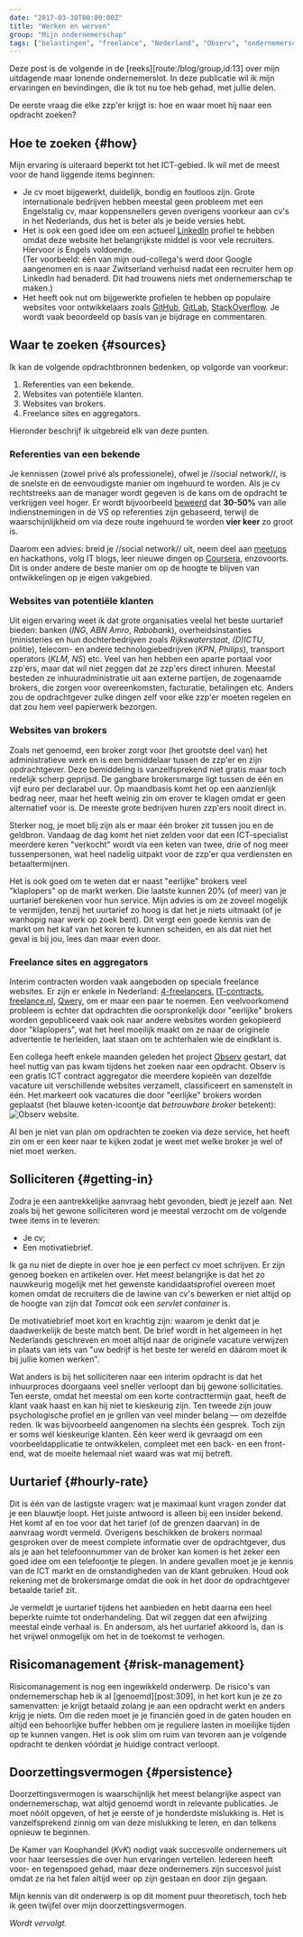 ```yaml
---
date: "2017-03-30T00:00:00Z"
title: "Werken en werven"
group: "Mijn ondernemerschap"
tags: ["belastingen", "freelance", "Nederland", "Observ", "ondernemerschap", "werk", "Yktoo Solutions"]
---
```


Deze post is de volgende in de [reeks][route:/blog/group,id:13] over mijn uitdagende maar lonende ondernemerslot. In deze publicatie wil ik mijn ervaringen en bevindingen, die ik tot nu toe heb gehad, met jullie delen.

De eerste vraag die elke zzp'er krijgt is: hoe en waar moet hij naar een opdracht zoeken?

<!--more-->

## Hoe te zoeken {#how}

Mijn ervaring is uiteraard beperkt tot het ICT-gebied. Ik wil met de meest voor de hand liggende items beginnen:

* Je cv moet bijgewerkt, duidelijk, bondig en foutloos zijn. Grote internationale bedrijven hebben meestal geen probleem met een Engelstalig cv, maar koppensnellers geven overigens voorkeur aan cv's in het Nederlands, dus het is beter als je beide versies hebt.
* Het is ook een goed idee om een actueel [LinkedIn](https://www.linkedin.com/) profiel te hebben omdat deze website het belangrijkste middel is voor vele recruiters. Hiervoor is Engels voldoende.<br>
(Ter voorbeeld: één van mijn oud-collega's werd door Google aangenomen en is naar Zwitserland verhuisd nadat een recruiter hem op LinkedIn had benaderd. Dit had trouwens niets met ondernemerschap te maken.)
* Het heeft ook nut om bijgewerkte profielen te hebben op populaire websites voor ontwikkelaars zoals [GitHub](https://github.com/), [GitLab](https://gitlab.com/), [StackOverflow](https://stackoverflow.com/). Je wordt vaak beoordeeld op basis van je bijdrage en commentaren.

## Waar te zoeken {#sources}

Ik kan de volgende opdrachtbronnen bedenken, op volgorde van voorkeur:

1. Referenties van een bekende.
2. Websites van potentiële klanten.
3. Websites van brokers.
4. Freelance sites en aggregators.

Hieronder beschrijf ik uitgebreid elk van deze punten.

### Referenties van een bekende

Je kennissen (zowel privé als professionele), ofwel je //social network//, is de snelste en de eenvoudigste manier om ingehuurd te worden. Als je cv rechtstreeks aan de manager wordt gegeven is de kans om de opdracht te verkrijgen veel hoger. Er wordt bijvoorbeeld [beweerd](https://papers.ssrn.com/sol3/papers.cfm?abstract_id=2441471) dat **30-50%** van alle indienstnemingen in de VS op referenties zijn gebaseerd, terwijl de waarschijnlijkheid om via deze route ingehuurd te worden **vier keer** zo groot is.

Daarom een advies: breid je //social network// uit, neem deel aan [meetups](https://www.meetup.com/) en hackathons, volg IT blogs, leer nieuwe dingen op [Coursera](https://www.coursera.org/), enzovoorts. Dit is onder andere de beste manier om op de hoogte te blijven van ontwikkelingen op je eigen vakgebied.

### Websites van potentiële klanten

Uit eigen ervaring weet ik dat grote organisaties veelal het beste uurtarief bieden: banken (*ING*, *ABN Amro*, *Rabobank*), overheidsinstanties (ministeries en hun dochterbedrijven zoals *Rijkswaterstaat*, *(D)ICTU*, politie), telecom- en andere technologiebedrijven (*KPN*, *Philips*), transport operators (*KLM*, *NS*) etc. Veel van hen hebben een aparte portaal voor zzp'ers, maar dat wil niet zeggen dat ze zzp'ers direct inhuren. Meestal besteden ze inhuuradministratie uit aan externe partijen, de zogenaamde brokers, die zorgen voor overeenkomsten, facturatie, betalingen etc. Anders zou de opdrachtgever zulke dingen zelf voor elke zzp'er moeten regelen en dat zou hem veel papierwerk bezorgen.

### Websites van brokers

Zoals net genoemd, een broker zorgt voor (het grootste deel van) het administratieve werk en is een bemiddelaar tussen de zzp'er en zijn opdrachtgever. Deze bemiddeling is vanzelfsprekend niet gratis maar toch redelijk scherp geprijsd. De gangbare brokersmarge ligt tussen de één en vijf euro per declarabel uur. Op maandbasis komt het op een aanzienlijk bedrag neer, maar het heeft weinig zin om erover te klagen omdat er geen alternatief voor is. De meeste grote bedrijven huren zzp'ers nooit direct in.

Sterker nog, je moet blij zijn als er maar één broker zit tussen jou en de geldbron. Vandaag de dag komt het niet zelden voor dat een ICT-specialist meerdere keren "verkocht" wordt via een keten van twee, drie of nog meer tussenpersonen, wat heel nadelig uitpakt voor de zzp'er qua verdiensten en betaaltermijnen.

Het is ook goed om te weten dat er naast "eerlijke" brokers veel "klaplopers" op de markt werken. Die laatste kunnen 20% (of meer) van je uurtarief berekenen voor hun service. Mijn advies is om ze zoveel mogelijk te vermijden, tenzij het uurtarief zo hoog is dat het je niets uitmaakt (of je wanhopig naar werk op zoek bent). Dit vergt een goede kennis van de markt om het kaf van het koren te kunnen scheiden, en als dat niet het geval is bij jou, lees dan maar even door.

### Freelance sites en aggregators

Interim contracten worden vaak aangeboden op speciale freelance websites. Er zijn er enkele in Nederland: [4-freelancers](https://www.4-freelancers.nl/), [IT-contracts](https://www.it-contracts.nl/), [freelance.nl](https://www.freelance.nl/), [Qwery](https://www.qwery.nl/), om er maar een paar te noemen. Een veelvoorkomend probleem is echter dat opdrachten die oorspronkelijk door "eerlijke" brokers worden gepubliceerd vaak ook naar andere websites worden gekopieerd door "klaplopers", wat het heel moeilijk maakt om ze naar de originele advertentie te herleiden, laat staan om te achterhalen wie de eindklant is.

Een collega heeft enkele maanden geleden het project [Observ](https://observ.nu/) gestart, dat heel nuttig van pas kwam tijdens het zoeken naar een opdracht. Observ is een gratis ICT contract aggregator die meerdere kopieën van dezelfde vacature uit verschillende websites verzamelt, classificeert en samenstelt in één. Het markeert ook vacatures die door "eerlijke" brokers worden geplaatst (het blauwe keten-icoontje dat *betrouwbare broker* betekent):
![](img:4.bp.blogspot.com/-cjUtE071tFg/WN0YRhFH42I/AAAAAAAApr4/WyB_8ceeS0M-JGzjCw6TmK8ZzriLe2wmgCPcB/s1600/observ.nu.picasaweb.png:a "Observ website.")

Al ben je niet van plan om opdrachten te zoeken via deze service, het heeft zin om er een keer naar te kijken zodat je weet met welke broker je wel of niet moet werken.

## Solliciteren {#getting-in}

Zodra je een aantrekkelijke aanvraag hebt gevonden, biedt je jezelf aan. Net zoals bij het gewone solliciteren word je meestal verzocht om de volgende twee items in te leveren:

* Je cv;
* Een motivatiebrief.

Ik ga nu niet de diepte in over hoe je een perfect cv moet schrijven. Er zijn genoeg boeken en artikelen over. Het meest belangrijke is dat het zo nauwkeurig mogelijk met het gewenste kandidaatsprofiel overeen moet komen omdat de recruiters die de lawine van cv's bewerken er niet altijd op de hoogte van zijn dat *Tomcat* ook een *servlet container* is.

De motivatiebrief moet kort en krachtig zijn: waarom je denkt dat je daadwerkelijk de beste match bent. De brief wordt in het algemeen in het Nederlands geschreven en moet altijd naar de originele vacature verwijzen in plaats van iets van "uw bedrijf is het beste ter wereld en dáárom moet ik bij jullie komen werken".

Wat anders is bij het solliciteren naar een interim opdracht is dat het inhuurproces doorgaans veel sneller verloopt dan bij gewone sollicitaties. Ten eerste, omdat het meestal om een korte contracttermijn gaat, heeft de klant vaak haast en kan hij niet te kieskeurig zijn. Ten tweede zijn jouw psychologische profiel en je grillen van veel minder belang — om dezelfde reden. Ik was bijvoorbeeld aangenomen na slechts één gesprek. Toch zijn er soms wél kieskeurige klanten. Eén keer werd ik gevraagd om een voorbeeldapplicatie te ontwikkelen, compleet met een back- en een front-end, wat de moeite helemaal niet waard was wat mij betreft.

## Uurtarief {#hourly-rate}

Dit is één van de lastigste vragen: wat je maximaal kunt vragen zonder dat je een blauwtje loopt. Het juiste antwoord is alleen bij een insider bekend. Het komt af en toe voor dat het tarief (of de grenzen daarvan) in de aanvraag wordt vermeld. Overigens beschikken de brokers normaal gesproken over de meest complete informatie over de opdrachtgever, dus als je aan het telefoonnummer van de broker kan komen is het zeker een goed idee om een telefoontje te plegen. In andere gevallen moet je je kennis van de ICT markt en de omstandigheden van de klant gebruiken. Houd ook rekening met de brokersmarge omdat die ook in het door de opdrachtgever betaalde tarief zit.

Je vermeldt je uurtarief tijdens het aanbieden en hebt daarna een heel beperkte ruimte tot onderhandeling. Dat wil zeggen dat een afwijzing meestal einde verhaal is. En andersom, als het uurtarief akkoord is, dan is het vrijwel onmogelijk om het in de toekomst te verhogen.

## Risicomanagement {#risk-management}

Risicomanagement is nog een ingewikkeld onderwerp. De risico's van ondernemerschap heb ik al [genoemd][post:309], in het kort kun je ze zo samenvatten: je krijgt betaald zolang je aan een opdracht werkt en anders krijg je niets. Om die reden moet je je financiën goed in de gaten houden en altijd een behoorlijke buffer hebben om je reguliere lasten in moeilijke tijden op te kunnen vangen. Het is ook slim om ruim van tevoren aan je volgende opdracht te denken vóórdat je huidige contract verloopt.

## Doorzettingsvermogen {#persistence}

Doorzettingsvermogen is waarschijnlijk het meest belangrijke aspect van ondernemerschap, wat altijd genoemd wordt in relevante publicaties. Je moet nóóit opgeven, of het je eerste of je honderdste mislukking is. Het is vanzelfsprekend zinnig om van deze mislukking te leren, en dan telkens opnieuw te beginnen.

De Kamer van Koophandel (*KvK*) nodigt vaak succesvolle ondernemers uit voor haar leersessies die over hun ervaringen vertellen. Iedereen heeft voor- en tegenspoed gehad, maar deze ondernemers zijn succesvol juist omdat ze na het falen altijd weer op zijn gestaan en door zijn gegaan.

Mijn kennis van dit onderwerp is op dit moment puur theoretisch, toch heb ik geen twijfel over mijn doorzettingsvermogen.

*Wordt vervolgt.*
